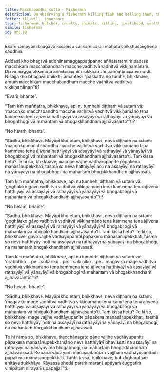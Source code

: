 ```yaml
---
title: Macchabandha sutta - Fisherman
description: On observing a fisherman killing fish and selling them, the Buddha explains the consequences of cruelty.
fetter: ill-will, ignorance
tags: fisherman, butcher, cruelty, animals, killing, livelihood, wealth, rebirth, hell, an, an6
simile: fisherman
id: an6.18
---
```


Ekaṁ samayaṁ bhagavā kosalesu cārikaṁ carati mahatā bhikkhusaṅghena saddhiṁ.

Addasā kho bhagavā addhānamaggappaṭipanno aññatarasmiṁ padese macchikaṁ macchabandhaṁ macche vadhitvā vadhitvā vikkiṇamānaṁ. Disvā maggā okkamma aññatarasmiṁ rukkhamūle paññatte āsane nisīdi. Nisajja kho bhagavā bhikkhū āmantesi: “passatha no tumhe, bhikkhave, amuṁ macchikaṁ macchabandhaṁ macche vadhitvā vadhitvā vikkiṇamānan”ti?

“Evaṁ, bhante”.

“Taṁ kiṁ maññatha, bhikkhave, api nu tumhehi diṭṭhaṁ vā sutaṁ vā: ‘macchiko macchabandho macche vadhitvā vadhitvā vikkiṇamāno tena kammena tena ājīvena hatthiyāyī vā assayāyī vā rathayāyī vā yānayāyī vā bhogabhogī vā mahantaṁ vā bhogakkhandhaṁ ajjhāvasanto’”ti?

“No hetaṁ, bhante”.

“Sādhu, bhikkhave. Mayāpi kho etaṁ, bhikkhave, neva diṭṭhaṁ na sutaṁ: ‘macchiko macchabandho macche vadhitvā vadhitvā vikkiṇamāno tena kammena tena ājīvena hatthiyāyī vā assayāyī vā rathayāyī vā yānayāyī vā bhogabhogī vā mahantaṁ vā bhogakkhandhaṁ ajjhāvasanto’ti. Taṁ kissa hetu? Te hi so, bhikkhave, macche vajjhe vadhāyupanīte pāpakena manasānupekkhati, tasmā so neva hatthiyāyī hoti na assayāyī na rathayāyī na yānayāyī na bhogabhogī, na mahantaṁ bhogakkhandhaṁ ajjhāvasati.

Taṁ kiṁ maññatha, bhikkhave, api nu tumhehi diṭṭhaṁ vā sutaṁ vā: ‘goghātako gāvo vadhitvā vadhitvā vikkiṇamāno tena kammena tena ājīvena hatthiyāyī vā assayāyī vā rathayāyī vā yānayāyī vā bhogabhogī vā mahantaṁ vā bhogakkhandhaṁ ajjhāvasanto’”ti?

“No hetaṁ, bhante”.

“Sādhu, bhikkhave. Mayāpi kho etaṁ, bhikkhave, neva diṭṭhaṁ na sutaṁ: ‘goghātako gāvo vadhitvā vadhitvā vikkiṇamāno tena kammena tena ājīvena hatthiyāyī vā assayāyī vā rathayāyī vā yānayāyī vā bhogabhogī vā mahantaṁ vā bhogakkhandhaṁ ajjhāvasanto’ti. Taṁ kissa hetu? Te hi so, bhikkhave, gāvo vajjhe vadhāyupanīte pāpakena manasānupekkhati, tasmā so neva hatthiyāyī hoti na assayāyī na rathayāyī na yānayāyī na bhogabhogī, na mahantaṁ bhogakkhandhaṁ ajjhāvasati.

Taṁ kiṁ maññatha, bhikkhave, api nu tumhehi diṭṭhaṁ vā sutaṁ vā: ‘orabbhiko …pe… sūkariko …pe… sākuṇiko …pe… māgaviko mage vadhitvā vadhitvā vikkiṇamāno tena kammena tena ājīvena hatthiyāyī vā assayāyī vā rathayāyī vā yānayāyī vā bhogabhogī vā mahantaṁ vā bhogakkhandhaṁ ajjhāvasanto’”ti?

“No hetaṁ, bhante”.

“Sādhu, bhikkhave. Mayāpi kho etaṁ, bhikkhave, neva diṭṭhaṁ na sutaṁ: ‘māgaviko mage vadhitvā vadhitvā vikkiṇamāno tena kammena tena ājīvena hatthiyāyī vā assayāyī vā rathayāyī vā yānayāyī vā bhogabhogī vā mahantaṁ vā bhogakkhandhaṁ ajjhāvasanto’ti. Taṁ kissa hetu? Te hi so, bhikkhave, mage vajjhe vadhāyupanīte pāpakena manasānupekkhati, tasmā so neva hatthiyāyī hoti na assayāyī na rathayāyī na yānayāyī na bhogabhogī, na mahantaṁ bhogakkhandhaṁ ajjhāvasati.

Te hi nāma so, bhikkhave, tiracchānagate pāṇe vajjhe vadhāyupanīte pāpakena manasānupekkhamāno neva hatthiyāyī bhavissati na assayāyī na rathayāyī na yānayāyī na bhogabhogī, na mahantaṁ bhogakkhandhaṁ ajjhāvasissati. Ko pana vādo yaṁ manussabhūtaṁ vajjhaṁ vadhāyupanītaṁ pāpakena manasānupekkhati. Tañhi tassa, bhikkhave, hoti dīgharattaṁ ahitāya dukkhāya. Kāyassa bhedā paraṁ maraṇā apāyaṁ duggatiṁ vinipātaṁ nirayaṁ upapajjatī”ti.